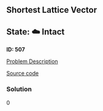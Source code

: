 ## Shortest Lattice Vector

## State: :cloud: **Intact**

**ID: 507**

[Problem Description](https://projecteuler.net/problem=507)

[Source code](main.cpp)

### Solution
0